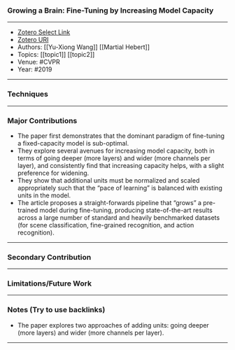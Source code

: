 ### Growing a Brain: Fine-Tuning by Increasing Model Capacity
---
- [Zotero Select Link](zotero://select/groups/2480461/items/I4LRGFLG)
- [Zotero URI](https://www.zotero.org/groups/2480461/items/I4LRGFLG)
- Authors: [[Yu-Xiong Wang]] [[Martial Hebert]]
- Topics: [[topic1]] [[topic2]]
- Venue: #CVPR
- Year: #2019
---
### Techniques
---
### Major Contributions
- The paper first demonstrates that the dominant paradigm of fine-tuning a fixed-capacity model is sub-optimal.
- They explore several avenues for increasing model capacity, both in terms of going deeper (more layers) and wider (more channels per  layer), and consistently find that increasing capacity helps, with a slight preference for widening.
- They show that additional units must be normalized and scaled appropriately such that the “pace of learning” is balanced with existing units in the model.
- The article proposes a straight-forwards pipeline that “grows” a pre-trained model during fine-tuning, producing state-of-the-art results across a large number of standard and heavily benchmarked  datasets (for scene classification, fine-grained recognition, and action recognition).
---
### Secondary Contribution
---
### Limitations/Future Work
---
### Notes (Try to use backlinks)
- The paper explores two approaches of adding units: going deeper (more layers) and wider (more channels per layer).
---


